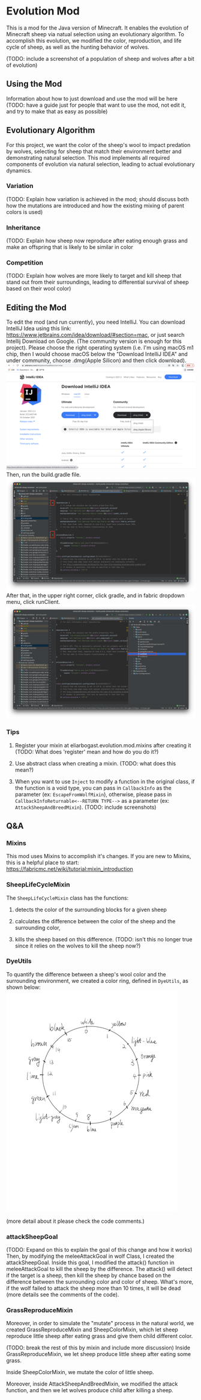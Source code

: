 # Evolution Mod
This is a mod for the Java version of Minecraft. It enables the evolution of Minecraft sheep via natual selection using an evolutionary algorithm.
To accomplish this evolution, we modified the color, reproduction, and life cycle of sheep, as well as the hunting behavior of wolves.

(TODO: include a screenshot of a population of sheep and wolves after a bit of evolution)

## Using the Mod
Information about how to just download and use the mod will be here
(TODO: have a guide just for people that want to use the mod, not edit it, and try to make that as easy as possible)

## Evolutionary Algorithm

For this project, we want the color of the sheep's wool to impact predation by wolves, selecting for sheep that match their environment better and demonstrating natural selection. 
This mod implements all required components of evolution via natural selection, leading to actual evolutionary dynamics.

### Variation
(TODO: Explain how variation is achieved in the mod; should discuss both how the mutations are introduced and how the existing mixing of parent colors is used)

### Inheritance
(TODO: Explain how sheep now reproduce after eating enough grass and make an offspring that is likely to be similar in color

### Competition
(TODO: Explain how wolves are more likely to target and kill sheep that stand out from their surroundings, leading to differential survival of sheep based on their wool color)

## Editing the Mod
To edit the mod (and run currently), you need IntelliJ.
You can download IntelliJ Idea using this link: https://www.jetbrains.com/idea/download/#section=mac, or just search Intellij Download on Google.
(The community version is enough for this project). Please choose the right operating system (i.e. I'm using macOS m1 chip, then I would choose macOS below the "Download IntelliJ IDEA" and under community, choose .dmg(Apple Silicon) and then click download).
![download_intelliJ_idea](images/download_IntelliJ_IDEA1.png)
Then, run the build.gradle file.
![run_build.gradle](images/run_build.gradle.png)
After that, in the upper right corner, click gradle, and in fabric dropdown menu, click runClient.
![runClient](images/runClient.png) 



### Tips
1. Register your mixin at eliarbogast.evolution.mod.mixins after creating it
(TODO: What does 'register' mean and how do you do it?)

2. Use abstract class when creating a mixin.
(TODO: what does this mean?)

3. When you want to use `Inject` to modify a function in the original class, if the function is a void type, you can pass in `CallbackInfo` as the parameter (ex: `EscapeFromWolfMixin`),
otherwise, please pass in `CallbackInfoReturnable<--RETURN TYPE-->` as a parameter (ex: `AttackSheepAndBreedMixin`).
(TODO: include screenshots)

## Q&A

### Mixins
This mod uses Mixins to accomplish it's changes.
If you are new to Mixins, this is a helpful place to start: https://fabricmc.net/wiki/tutorial:mixin_introduction

### SheepLifeCycleMixin
The `SheepLifeCycleMixin` class has the functions:

1. detects the color of the surrounding blocks for a given sheep 

2. calculates the difference between the color of the 
sheep and the surrounding color,

3. kills the sheep based on this difference.
(TODO: isn't this no longer true since it relies on the wolves to kill the sheep now?)


### DyeUtils
To quantify the difference between a sheep's wool color and the surrounding environment, we created a color ring, defined in `DyeUtils`, as shown below:
![color_ring](images/color_ring.png)

(more detail about it please check the code comments.)

### attackSheepGoal
(TODO: Expand on this to explain the goal of this change and how it works)
Then, by modifying the meleeAttackGoal in wolf Class, I created the attackSheepGoal. Inside this goal, I modified the attack() function in meleeAttackGoal to kill the sheep by the difference. 
The attack() will detect if the target is a sheep, then kill the sheep by chance based on the difference between the surrounding color and color of sheep. What's more, if the wolf failed to attack the sheep more than 10 times, it will be dead
(more details see the comments of the code).

### GrassReproduceMixin
Moreover, in order to simulate the "mutate" process in the natural world, we created GrassReproduceMixin and SheepColorMixin, which let sheep reproduce little sheep after eating grass and give them 
child different color.

(TODO: break the rest of this by mixin and include more discussion)
Inside GrassReproduceMixin, we let sheep produce little sheep after eating some grass.

Inside SheepColorMixin, we mutate the color of little sheep. 

Moreover, inside AttackSheepAndBreedMixin, we modified the attack function, and then we let wolves produce child after killing a sheep. 


